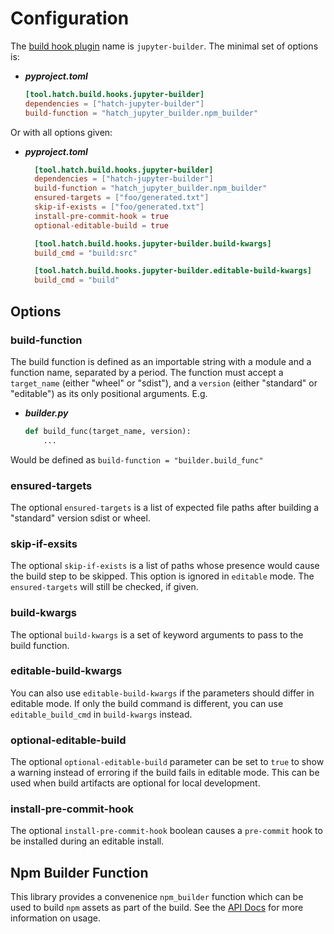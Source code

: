 # Configuration

The [build hook plugin](https://hatch.pypa.io/latest/plugins/build-hook/) name is `jupyter-builder`. The minimal set of options is:

- **_pyproject.toml_**

  ```toml
  [tool.hatch.build.hooks.jupyter-builder]
  dependencies = ["hatch-jupyter-builder"]
  build-function = "hatch_jupyter_builder.npm_builder"
  ```

Or with all options given:

- **_pyproject.toml_**

  ```toml
    [tool.hatch.build.hooks.jupyter-builder]
    dependencies = ["hatch-jupyter-builder"]
    build-function = "hatch_jupyter_builder.npm_builder"
    ensured-targets = ["foo/generated.txt"]
    skip-if-exists = ["foo/generated.txt"]
    install-pre-commit-hook = true
    optional-editable-build = true

    [tool.hatch.build.hooks.jupyter-builder.build-kwargs]
    build_cmd = "build:src"

    [tool.hatch.build.hooks.jupyter-builder.editable-build-kwargs]
    build_cmd = "build"
  ```

## Options

### build-function

The build function is defined as an importable string with a module and a function name, separated by a period. The function must accept a
`target_name` (either "wheel" or "sdist"), and a `version` (either "standard" or "editable") as its only positional arguments. E.g.

- **_builder.py_**

  ```python
  def build_func(target_name, version):
      ...
  ```

Would be defined as `build-function = "builder.build_func"`

### ensured-targets

The optional `ensured-targets` is a list of expected file paths after building a
"standard" version sdist or wheel.

### skip-if-exsits

The optional `skip-if-exists` is a list of paths whose presence would cause
the build step to be skipped. This option is ignored in `editable` mode.
The `ensured-targets` will still be checked, if given.

### build-kwargs

The optional `build-kwargs` is a set of keyword arguments to pass to the build
function.

### editable-build-kwargs

You can also use `editable-build-kwargs` if the parameters should differ
in editable mode. If only the build command is different, you can use
`editable_build_cmd` in `build-kwargs` instead.

### optional-editable-build

The optional `optional-editable-build` parameter can be set to `true` to
show a warning instead of erroring if the build fails in editable mode.
This can be used when build artifacts are optional for local development.

### install-pre-commit-hook

The optional `install-pre-commit-hook` boolean causes a `pre-commit` hook to be installed during an editable install.

## Npm Builder Function

This library provides a convenenice `npm_builder` function which can be
used to build `npm` assets as part of the build. See the [API Docs](npm_builder_function) for more information on usage.
